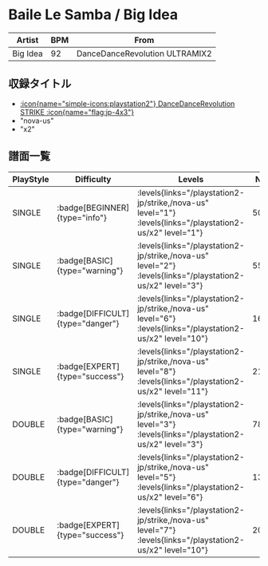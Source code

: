 # Baile Le Samba / Big Idea

|Artist|BPM|From|
|------|---|----|
|Big Idea|92|DanceDanceRevolution ULTRAMIX2|

## 収録タイトル

- [:icon{name="simple-icons:playstation2"} DanceDanceRevolution STRIKE :icon{name="flag:jp-4x3"}](/playstation2-jp/strike)
- "nova-us"
- "x2"

## 譜面一覧

|PlayStyle|Difficulty|Levels|Notes|Movie|
|---------|----------|------|-----|-----|
|SINGLE| :badge[BEGINNER]{type="info"}| :levels{links="/playstation2-jp/strike,/nova-us" level="1"} :levels{links="/playstation2-us/x2" level="1"}|50/0||
|SINGLE| :badge[BASIC]{type="warning"}| :levels{links="/playstation2-jp/strike,/nova-us" level="2"} :levels{links="/playstation2-us/x2" level="3"}|55/0||
|SINGLE| :badge[DIFFICULT]{type="danger"}| :levels{links="/playstation2-jp/strike,/nova-us" level="6"} :levels{links="/playstation2-us/x2" level="10"}|161/18||
|SINGLE| :badge[EXPERT]{type="success"}| :levels{links="/playstation2-jp/strike,/nova-us" level="8"} :levels{links="/playstation2-us/x2" level="11"}|215/23||
|DOUBLE| :badge[BASIC]{type="warning"}| :levels{links="/playstation2-jp/strike,/nova-us" level="3"} :levels{links="/playstation2-us/x2" level="3"}|78/0||
|DOUBLE| :badge[DIFFICULT]{type="danger"}| :levels{links="/playstation2-jp/strike,/nova-us" level="5"} :levels{links="/playstation2-us/x2" level="6"}|131/0||
|DOUBLE| :badge[EXPERT]{type="success"}| :levels{links="/playstation2-jp/strike,/nova-us" level="7"} :levels{links="/playstation2-us/x2" level="10"}|209/2||

